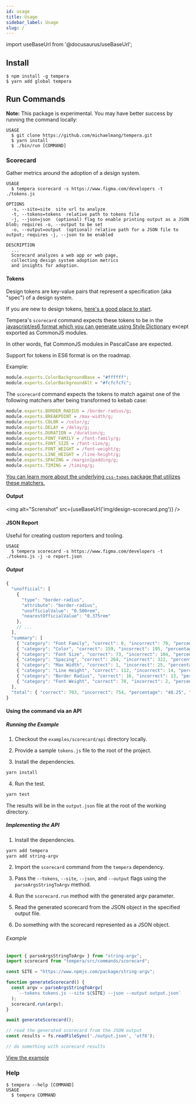 ```yaml
---
id: usage
title: Usage
sidebar_label: Usage
slug: /
---
```


import useBaseUrl from '@docusaurus/useBaseUrl';

<!-- usage -->

## Install

```sh-session
$ npm install -g tempera
$ yarn add global tempera
```

## Run Commands

**Note:** This package is experimental. You may have better success by running the command locally:

```sh-session
USAGE
  $ git clone https://github.com/michaelmang/tempera.git
  $ yarn install
  $ ./bin/run [COMMAND]
```

### Scorecard

Gather metrics around the adoption of a design system.

```sh-session
USAGE
  $ tempera scorecard -s https://www.figma.com/developers -t ./tokens.js

OPTIONS
  -s, --site=site  site url to analyze
  -t, --tokens=tokens  relative path to tokens file
  -j, --json=json  (optional) flag to enable printing output as a JSON blob; requires -o, --output to be set
  -o, --output=output  (optional) relative path for a JSON file to output; requires -j, --json to be enabled

DESCRIPTION
  ...
  Scorecard analyzes a web app or web page,
  collecting design system adoption metrics
  and insights for adoption.
```

#### Tokens

Design tokens are key-value pairs that represent a specification (aka "spec") of a design system.

If you are new to design tokens, [here's a good place to start](https://www.michaelmang.dev/blog/introduction-to-design-tokens).

Tempera's `scorecard` command expects these tokens to be in the [javascript/es6 format which you can generate using Style Dictionary](https://amzn.github.io/style-dictionary/#/formats?id=javascriptes6) except exported as CommonJS modules.

In other words, flat CommonJS modules in PascalCase are expected.

Support for tokens in ES6 format is on the roadmap.

Example:

```js
module.exports.ColorBackgroundBase = "#ffffff";
module.exports.ColorBackgroundAlt = "#fcfcfcfc";
```

The `scorecard` command expects the tokens to match against one of the following matchers after being transformed to kebab case:

```js
module.exports.BORDER_RADIUS = /border-radius/g;
module.exports.BREAKPOINT = /max-width/g;
module.exports.COLOR = /color/g;
module.exports.DELAY = /delay/g;
module.exports.DURATION = /duration/g;
module.exports.FONT_FAMILY = /font-family/g;
module.exports.FONT_SIZE = /font-size/g;
module.exports.FONT_WEIGHT = /font-weight/g;
module.exports.LINE_HEIGHT = /line-height/g;
module.exports.SPACING = /margin|padding/g;
module.exports.TIMING = /timing/g;
```

[You can learn more about the underlying `css-types` package that utilizes these matchers.](/docs/packages#css-types)

#### Output

<img alt="Screnshot" src={useBaseUrl('img/design-scorecard.png')} />

#### JSON Report

Useful for creating custom reporters and tooling.

```sh-session
USAGE
  $ tempera scorecard -s https://www.figma.com/developers -t ./tokens.js -j -o report.json
```

##### Output

```javascript
{
  "unofficial": [
    {
      "type": "border-radius",
      "attribute": "border-radius",
      "unofficialValue": "0.500rem",
      "nearestOfficialValue": "0.375rem"
    },
    // ...
  ],
  "summary": [
    { "category": "Font Family", "correct": 0, "incorrect": 79, "percentage": "0.00" },
    { "category": "Color", "correct": 159, "incorrect": 195, "percentage": "44.92" },
    { "category": "Font Size", "correct": 73, "incorrect": 104, "percentage": "41.24" },
    { "category": "Spacing", "correct": 264, "incorrect": 322, "percentage": "45.05" },
    { "category": "Max Width", "correct": 1, "incorrect": 25, "percentage": "3.85" },
    { "category": "Line Height", "correct": 112, "incorrect": 14, "percentage": "88.89" },
    { "category": "Border Radius", "correct": 16, "incorrect": 13, "percentage": "55.17" },
    { "category": "Font Weight", "correct": 78, "incorrect": 2, "percentage": "97.50" }
  ],
  "total": { "correct": 703, "incorrect": 754, "percentage": "48.25", "grade": "F" }
}
```

#### Using the command via an API

##### Running the Example

1. Checkout the `examples/scorecard/api` directory locally.

2. Provide a sample `tokens.js` file to the root of the project.

3. Install the dependencies.

```bash
yarn install
```

4. Run the test.

```bash
yarn test
```

The results will be in the `output.json` file at the root of the working directory. 

##### Implementing the API

1. Install the dependencies.

```bash
yarn add tempera
yarn add string-argv
```

2. Import the `scorecard` command from the `tempera` dependency. 

3. Pass the `--tokens`, `--site`, `--json`, and `--output` flags using the `parseArgsStringToArgv` method.

3. Run the `scorecard.run` method with the generated argv parameter.

4. Read the generated scorecard from the JSON object in the specified output file. 

5. Do something with the scorecard represented as a JSON object.

###### Example

```js
import { parseArgsStringToArgv } from "string-argv";
import scorecard from "tempera/src/commands/scorecard";

const SITE = "https://www.npmjs.com/package/string-argv";

function generateScorecard() {
  const argv = parseArgsStringToArgv(
    `--tokens tokens.js --site ${SITE} --json --output output.json`
  );
  scorecard.run(argv);
}

await generateScorecard();

// read the generated scorecard from the JSON output
const results = fs.readFileSync('./output.json', 'utf8');

// do something with scorecard results
```

[View the example](https://github.com/michaelmang/tempera/tree/master/examples/scorecard/api/index.js)

### Help

```sh-session
$ tempera --help [COMMAND]
USAGE
  $ tempera COMMAND
```

<!-- usagestop -->
